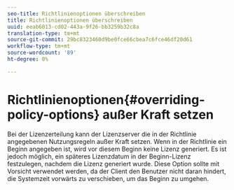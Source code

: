 ```yaml
---
seo-title: Richtlinienoptionen überschreiben
title: Richtlinienoptionen überschreiben
uuid: eeab6013-cd02-443a-9f26-bb3259b32c8a
translation-type: tm+mt
source-git-commit: 29bc8323460d9be0fce66cbea7c6fce46df20d61
workflow-type: tm+mt
source-wordcount: '89'
ht-degree: 0%

---
```



# Richtlinienoptionen{#overriding-policy-options} außer Kraft setzen

Bei der Lizenzerteilung kann der Lizenzserver die in der Richtlinie angegebenen Nutzungsregeln außer Kraft setzen. Wenn in der Richtlinie ein Beginn angegeben ist, wird vor diesem Beginn keine Lizenz generiert. Es ist jedoch möglich, ein späteres Lizenzdatum in der Beginn-Lizenz festzulegen, nachdem die Lizenz generiert wurde. Diese Option sollte mit Vorsicht verwendet werden, da der Client den Benutzer nicht daran hindert, die Systemzeit vorwärts zu verschieben, um das Beginn zu umgehen.
